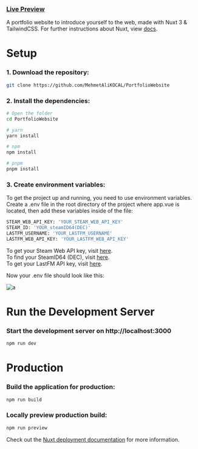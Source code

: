 ### [Live Preview](https://gwyndev.netlify.app)

A portfolio website to introduce yourself to the web, made with Nuxt 3 & TailwindCSS. For further instructions about Nuxt, view [docs](https://nuxt.com/docs/getting-started/introduction).

# Setup

### 1. Download the repository:

```bash
git clone https://github.com/MehmetAliKOCAL/PortfolioWebsite
```

### 2. Install the dependencies:

```bash
# Open the folder
cd PortfolioWebsite

# yarn
yarn install

# npm
npm install

# pnpm
pnpm install
```

### 3. Create environment variables:

To get the project up and running, you need to use environment variables. Create a .env file in the root directory of the project where app.vue is located, then add these variables inside of the file:

```bash
STEAM_WEB_API_KEY: 'YOUR_STEAM_WEB_API_KEY'
STEAM_ID: 'YOUR_steamID64(DEC)'
LASTFM_USERNAME: 'YOUR_LASTFM_USERNAME'
LASTFM_WEB_API_KEY: 'YOUR_LASTFM_WEB_API_KEY'
```

To get your Steam Web API key, visit [here](https://steamcommunity.com/dev/apikey). <br>
To find your SteamID64 (DEC), visit [here](https://www.steamidfinder.com/). <br>
To get your LastFM API key, visit [here](https://www.last.fm/api/account/create).

Now your .env file should look like this:

![a](https://i.hizliresim.com/pjcmajq.png)

# Run the Development Server

### Start the development server on http://localhost:3000

```bash
npm run dev
```

# Production

### Build the application for production:

```bash
npm run build
```

### Locally preview production build:

```bash
npm run preview
```

Check out the [Nuxt deployment documentation](https://nuxt.com/docs/getting-started/deployment) for more information.

